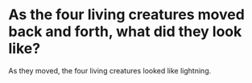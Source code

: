 # As the four living creatures moved back and forth, what did they look like?

As they moved, the four living creatures looked like lightning.

